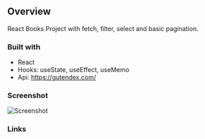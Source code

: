 ## Overview

React Books Project with fetch, filter, select and basic pagination.

### Built with

- React
- Hooks: useState, useEffect, useMemo
- Api: https://gutendex.com/

### Screenshot

![Screenshot](https://user-images.githubusercontent.com/121173949/222840089-c4829258-c910-4e00-a9be-2c45dcf73f2a.png)

### Links


